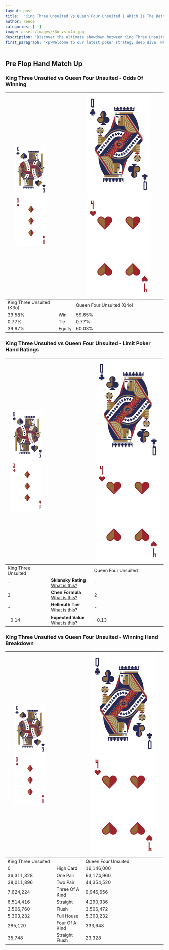 ```yaml
---
layout: post
title:  "King Three Unsuited Vs Queen Four Unsuited | Which Is The Better Hand In Poker? A Complete Guide"
author: reece
categories: [  ]
image: assets/images/k3o-vs-q4o.jpg
description: "Discover the ultimate showdown between King Three Unsuited and Queen Four Unsuited in poker! Uncover the odds, strategies, and scenarios where one hand triumphs over the other. Get ready to up your poker game with this thrilling analysis."
first_paragraph: "<p>Welcome to our latest poker strategy deep dive, where we're pitting two distinct hands against each other in a high-stakes showdown: King Three Unsuited vs Queen Four Unsuited.</p><p>In the dynamic world of poker, every decision counts, and knowing which hand holds the upper hand is key to your success at the table.</p><p>In this article, we'll dissect these two hands, explore the scenarios where one dominates the other, and equip you with the knowledge to make strategic choices that can tip the odds in your favor.</p><p>Get ready to unravel the intriguing dynamics of these poker hands and elevate your game to new heights.</p>"
---
```




[comment]: # (sp0)

## Pre Flop Hand Match Up

<div class="table hand-ratings" markdown="1"> 



### King Three Unsuited vs Queen Four Unsuited - Odds Of Winning


    
| ![image info](assets/images/hand1/K.png) ![image info](assets/images/hand1/3o.png) |  | ![image info](assets/images/hand2/Q.png) ![image info](assets/images/hand2/4o.png) |
| -------- | -------- | -------- |
| King Three Unsuited (K3o) |  | Queen Four Unsuited (Q4o) |
| 39.58% | Win | 59.65% |
| 0.77% | Tie | 0.77% |
| 39.97% | Equity | 60.03% |




[comment]: # (sp1)



### King Three Unsuited vs Queen Four Unsuited - Limit Poker Hand Ratings


    
| ![image info](assets/images/hand1/K.png) ![image info](assets/images/hand1/3o.png) |  | ![image info](assets/images/hand2/Q.png) ![image info](assets/images/hand2/4o.png) |
| -------- | -------- | -------- |
| King Three Unsuited |  | Queen Four Unsuited |
| - | **Sklansky Rating** [What is this?](/sklansky-rating-explained) | - |
| 3 | **Chen Formula** [What is this?](/chen-formula-explained) | 2 |
| - | **Hellmuth Tier** [What is this?](/Hellmuth-tier-explained) | - |
| -0.14 | **Expected Value** [What is this?](/expected-value-explained) | -0.13 |




[comment]: # (sp2)



### King Three Unsuited vs Queen Four Unsuited - Winning Hand Breakdown


    
| ![image info](assets/images/hand1/K.png) ![image info](assets/images/hand1/3o.png) |  | ![image info](assets/images/hand2/Q.png) ![image info](assets/images/hand2/4o.png) |
| -------- | -------- | -------- |
| King Three Unsuited |  | Queen Four Unsuited |
| 0 | High Card | 16,146,000 |
| 36,311,328 | One Pair | 63,174,960 |
| 38,011,896 | Two Pair | 44,354,520 |
| 7,624,224 | Three Of A Kind | 9,946,656 |
| 6,514,416 | Straight | 4,290,336 |
| 3,506,760 | Flush | 3,506,472 |
| 5,303,232 | Full House | 5,303,232 |
| 285,120 | Four Of A Kind | 333,648 |
| 35,748 | Straight Flush | 23,328 |




[comment]: # (sp3)



</div>

[comment]: # (sp4)



[comment]: # (sp5)

